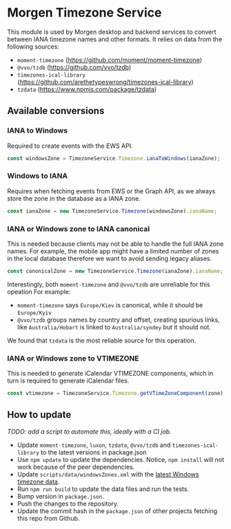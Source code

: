 # Morgen Timezone Service

This module is used by Morgen desktop and backend services to convert between IANA timezone names and other formats.
It relies on data from the following sources:
- `moment-timezone` (https://github.com/moment/moment-timezone)
- `@vvo/tzdb` (https://github.com/vvo/tzdb)
- `timezones-ical-library` (https://github.com/arethetypeswrong/timezones-ical-library)
- `tzdata` (https://www.npmjs.com/package/tzdata)

## Available conversions

### IANA to Windows
Required to create events with the EWS API.

```ts
const windowsZone = TimezoneService.Timezone.ianaToWindows(ianaZone);
```

### Windows to IANA
Requires when fetching events from EWS or the Graph API, as we always store the zone in the database as a IANA zone.

```ts
const ianaZone = new TimezoneService.Timezone(windowsZone).ianaName;
```

### IANA or Windows zone to IANA canonical
This is needed because clients may not be able to handle the full IANA zone names.
For example, the mobile app might have a limited number of zones in the local database
therefore we want to avoid sending legacy aliases.

```ts
const canonicalZone = new TimezoneService.Timezone(ianaZone).ianaName;
```

Interestingly, both `moment-timezone` and `@vvo/tzdb` are unreliable for this opeation
For example:
- `moment-timezone` says `Europe/Kiev` is canonical, while it should be `Europe/Kyiv`
- `@vvo/tzdb` groups names by country and offset, creating spurious links, like `Australia/Hobart` is linked to `Australia/syndey` but it should not.
  
We found that `tzdata` is the most reliable source for this operation.

### IANA or Windows zone to VTIMEZONE
This is needed to generate iCalendar VTIMEZONE components, which in turn is required to generate iCalendar files.

```ts
const vtimezone = TimezoneService.Timezone.getVTimeZoneComponent(zone);
```

## How to update

_TODO: add a script to automate this, ideally with a CI job._

- Update `moment-timezone`, `luxon`, `tzdata`, `@vvo/tzdb` and `timezones-ical-library` to the latest versions in package.json
- Use `npm update` to update the dependencies. Notice,  `npm install` will not work because of the peer dependencies.
- Update `scripts/data/windowsZones.xml` with the [latest Windows timezone data](https://github.com/unicode-org/cldr/blob/main/common/supplemental/windowsZones.xml).
- Run `npm run build` to update the data files and run the tests.
- Bump version in `package.json`.
- Push the changes to the repository.
- Update the commit hash in the `package.json` of other projects fetching this repo from Github.




